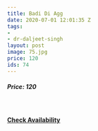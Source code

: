 ```yaml
---
title: Badi Di Agg
date: 2020-07-01 12:01:35 Z
tags:
- 
- dr-daljeet-singh
layout: post
image: 75.jpg
price: 120
ids: 74
---
```


<h5>Price: 120</h5><br>

<h4><a class="add-cart cart1" href="{{ site.baseurl }}/books#74"><b>Check Availability</b></a></h4>

<body>
 <script src="{{ site.baseurl }}/js/main.js"></script>
 </body>